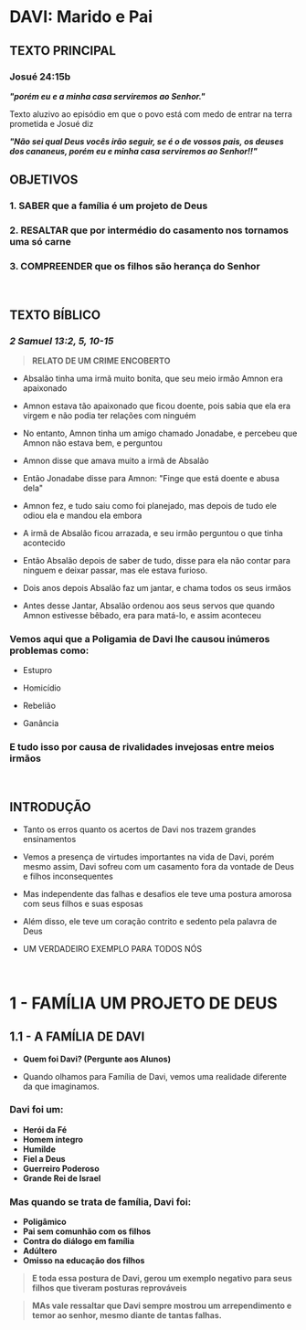 # **DAVI: Marido e Pai**

## TEXTO PRINCIPAL

### Josué 24:15b

**_"porém eu e a minha casa serviremos ao Senhor."_**

Texto aluzivo ao episódio em que o povo está com medo de entrar na terra prometida e Josué diz

**_"Não sei qual Deus vocês irão seguir, se é o de vossos pais, os deuses dos cananeus, porém eu e minha casa serviremos ao Senhor!!"_**

## OBJETIVOS

### 1. **SABER** que a família é um projeto de Deus

### 2. **RESALTAR** que por intermédio do casamento nos tornamos uma só carne

### 3. **COMPREENDER** que os filhos são herança do Senhor

<br />

## TEXTO BÍBLICO

### **_2 Samuel 13:2, 5, 10-15_**

> **RELATO DE UM CRIME ENCOBERTO**

- Absalão tinha uma irmã muito bonita, que seu meio irmão Amnon era apaixonado

- Amnon estava tão apaixonado que ficou doente, pois sabia que ela era virgem e não podia ter relações com ninguém

- No entanto, Amnon tinha um amigo chamado Jonadabe, e percebeu que Amnon não estava bem, e perguntou

- Amnon disse que amava muito a irmã de Absalão

- Então Jonadabe disse para Amnon: "Finge que está doente e abusa dela"

- Amnon fez, e tudo saiu como foi planejado, mas depois de tudo ele odiou ela e mandou ela embora

- A irmã de Absalão ficou arrazada, e seu irmão perguntou o que tinha acontecido

- Então Absalão depois de saber de tudo, disse para ela não contar para ninguem e deixar passar, mas ele estava furioso.

- Dois anos depois Absalão faz um jantar, e chama todos os seus irmãos

- Antes desse Jantar, Absalão ordenou aos seus servos que quando Amnon estivesse bêbado, era para matá-lo, e assim aconteceu

### Vemos aqui que a Poligamia de Davi lhe causou inúmeros problemas como:

- Estupro

- Homicídio

- Rebelião

- Ganância

### **E tudo isso por causa de rivalidades invejosas entre meios irmãos**

<br />

## INTRODUÇÃO

- Tanto os erros quanto os acertos de Davi nos trazem grandes ensinamentos

- Vemos a presença de virtudes importantes na vida de Davi, porém mesmo assim, Davi sofreu com um casamento fora da vontade de Deus e filhos inconsequentes

- Mas independente das falhas e desafios ele teve uma postura amorosa com seus filhos e suas esposas

- Além disso, ele teve um coração contrito e sedento pela palavra de Deus

- UM VERDADEIRO EXEMPLO PARA TODOS NÓS

<br />

# 1 - FAMÍLIA UM PROJETO DE DEUS

## 1.1 - A FAMÍLIA DE DAVI

- **Quem foi Davi? (Pergunte aos Alunos)**

- Quando olhamos para Família de Davi, vemos uma realidade diferente da que imaginamos.

### Davi foi um:

- **Herói da Fé**
- **Homem íntegro**
- **Humilde**
- **Fiel a Deus**
- **Guerreiro Poderoso**
- **Grande Rei de Israel**

### Mas quando se trata de família, Davi foi:

- **Poligâmico**
- **Pai sem comunhão com os filhos**
- **Contra do diálogo em família**
- **Adúltero**
- **Omisso na educação dos filhos**

> **E toda essa postura de Davi, gerou um exemplo negativo para seus filhos que tiveram posturas reprováveis**

> **MAs vale ressaltar que Davi sempre mostrou um arrependimento e temor ao senhor, mesmo diante de tantas falhas.**
